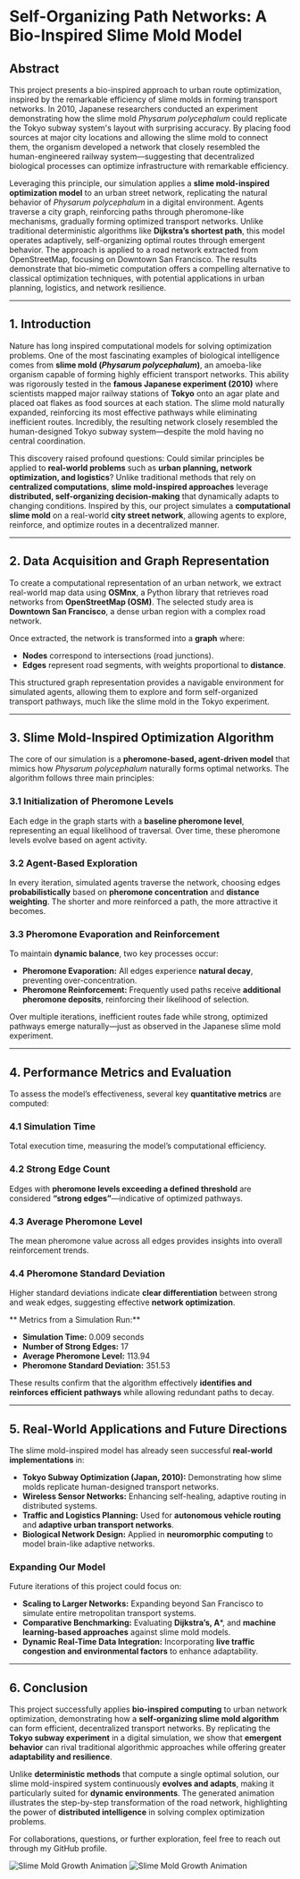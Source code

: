 # Self-Organizing Path Networks: A Bio-Inspired Slime Mold Model



## **Abstract**
This project presents a bio-inspired approach to urban route optimization, inspired by the remarkable efficiency of slime molds in forming transport networks. In 2010, Japanese researchers conducted an experiment demonstrating how the slime mold *Physarum polycephalum* could replicate the Tokyo subway system's layout with surprising accuracy. By placing food sources at major city locations and allowing the slime mold to connect them, the organism developed a network that closely resembled the human-engineered railway system—suggesting that decentralized biological processes can optimize infrastructure with remarkable efficiency.

Leveraging this principle, our simulation applies a **slime mold-inspired optimization model** to an urban street network, replicating the natural behavior of *Physarum polycephalum* in a digital environment. Agents traverse a city graph, reinforcing paths through pheromone-like mechanisms, gradually forming optimized transport networks. Unlike traditional deterministic algorithms like **Dijkstra’s shortest path**, this model operates adaptively, self-organizing optimal routes through emergent behavior. The approach is applied to a road network extracted from OpenStreetMap, focusing on Downtown San Francisco. The results demonstrate that bio-mimetic computation offers a compelling alternative to classical optimization techniques, with potential applications in urban planning, logistics, and network resilience.

---

## **1. Introduction**
Nature has long inspired computational models for solving optimization problems. One of the most fascinating examples of biological intelligence comes from **slime mold (*Physarum polycephalum*)**, an amoeba-like organism capable of forming highly efficient transport networks. This ability was rigorously tested in the **famous Japanese experiment (2010)** where scientists mapped major railway stations of **Tokyo** onto an agar plate and placed oat flakes as food sources at each station. The slime mold naturally expanded, reinforcing its most effective pathways while eliminating inefficient routes. Incredibly, the resulting network closely resembled the human-designed Tokyo subway system—despite the mold having no central coordination.

This discovery raised profound questions: Could similar principles be applied to **real-world problems** such as **urban planning, network optimization, and logistics**? Unlike traditional methods that rely on **centralized computations**, **slime mold-inspired approaches** leverage **distributed, self-organizing decision-making** that dynamically adapts to changing conditions. Inspired by this, our project simulates a **computational slime mold** on a real-world **city street network**, allowing agents to explore, reinforce, and optimize routes in a decentralized manner.

---

## **2. Data Acquisition and Graph Representation**
To create a computational representation of an urban network, we extract real-world map data using **OSMnx**, a Python library that retrieves road networks from **OpenStreetMap (OSM)**. The selected study area is **Downtown San Francisco**, a dense urban region with a complex road network.

Once extracted, the network is transformed into a **graph** where:
- **Nodes** correspond to intersections (road junctions).
- **Edges** represent road segments, with weights proportional to **distance**.

This structured graph representation provides a navigable environment for simulated agents, allowing them to explore and form self-organized transport pathways, much like the slime mold in the Tokyo experiment.

---

## **3. Slime Mold-Inspired Optimization Algorithm**
The core of our simulation is a **pheromone-based, agent-driven model** that mimics how *Physarum polycephalum* naturally forms optimal networks. The algorithm follows three main principles:

### **3.1 Initialization of Pheromone Levels**
Each edge in the graph starts with a **baseline pheromone level**, representing an equal likelihood of traversal. Over time, these pheromone levels evolve based on agent activity.

### **3.2 Agent-Based Exploration**
In every iteration, simulated agents traverse the network, choosing edges **probabilistically** based on **pheromone concentration** and **distance weighting**. The shorter and more reinforced a path, the more attractive it becomes.

### **3.3 Pheromone Evaporation and Reinforcement**
To maintain **dynamic balance**, two key processes occur:
- **Pheromone Evaporation:** All edges experience **natural decay**, preventing over-concentration.
- **Pheromone Reinforcement:** Frequently used paths receive **additional pheromone deposits**, reinforcing their likelihood of selection.

Over multiple iterations, inefficient routes fade while strong, optimized pathways emerge naturally—just as observed in the Japanese slime mold experiment.

---

## **4. Performance Metrics and Evaluation**
To assess the model’s effectiveness, several key **quantitative metrics** are computed:

### **4.1 Simulation Time**
Total execution time, measuring the model’s computational efficiency.

### **4.2 Strong Edge Count**
Edges with **pheromone levels exceeding a defined threshold** are considered **“strong edges”**—indicative of optimized pathways.

### **4.3 Average Pheromone Level**
The mean pheromone value across all edges provides insights into overall reinforcement trends.

### **4.4 Pheromone Standard Deviation**
Higher standard deviations indicate **clear differentiation** between strong and weak edges, suggesting effective **network optimization**.

** Metrics from a Simulation Run:**
- **Simulation Time:** 0.009 seconds
- **Number of Strong Edges:** 17
- **Average Pheromone Level:** 113.94
- **Pheromone Standard Deviation:** 351.53

These results confirm that the algorithm effectively **identifies and reinforces efficient pathways** while allowing redundant paths to decay.

---

## **5. Real-World Applications and Future Directions**
The slime mold-inspired model has already seen successful **real-world implementations** in:
- **Tokyo Subway Optimization (Japan, 2010):** Demonstrating how slime molds replicate human-designed transport networks.
- **Wireless Sensor Networks:** Enhancing self-healing, adaptive routing in distributed systems.
- **Traffic and Logistics Planning:** Used for **autonomous vehicle routing** and **adaptive urban transport networks**.
- **Biological Network Design:** Applied in **neuromorphic computing** to model brain-like adaptive networks.

### **Expanding Our Model**
Future iterations of this project could focus on:
- **Scaling to Larger Networks:** Expanding beyond San Francisco to simulate entire metropolitan transport systems.
- **Comparative Benchmarking:** Evaluating **Dijkstra’s, A***, and **machine learning-based approaches** against slime mold models.
- **Dynamic Real-Time Data Integration:** Incorporating **live traffic congestion and environmental factors** to enhance adaptability.

---

## **6. Conclusion**
This project successfully applies **bio-inspired computing** to urban network optimization, demonstrating how a **self-organizing slime mold algorithm** can form efficient, decentralized transport networks. By replicating the **Tokyo subway experiment** in a digital simulation, we show that **emergent behavior** can rival traditional algorithmic approaches while offering greater **adaptability and resilience**. 

Unlike **deterministic methods** that compute a single optimal solution, our slime mold-inspired system continuously **evolves and adapts**, making it particularly suited for **dynamic environments**. The generated animation illustrates the step-by-step transformation of the road network, highlighting the power of **distributed intelligence** in solving complex optimization problems.

For collaborations, questions, or further exploration, feel free to reach out through my GitHub profile.

![Slime Mold Growth Animation](slime_growth.gif)
![Slime Mold Growth Animation](dijkstra.gif)



